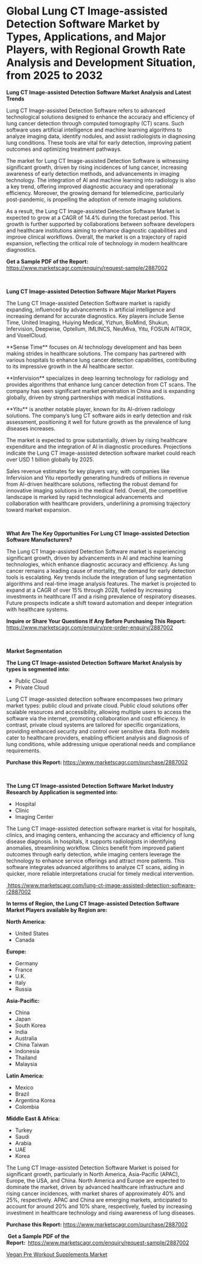 <p><h1>Global Lung CT Image-assisted Detection Software Market by Types, Applications, and Major Players, with Regional Growth Rate Analysis and Development Situation, from 2025 to 2032</h1></p><p><strong>Lung CT Image-assisted Detection Software Market Analysis and Latest Trends</strong></p>
<p><p>Lung CT Image-assisted Detection Software refers to advanced technological solutions designed to enhance the accuracy and efficiency of lung cancer detection through computed tomography (CT) scans. Such software uses artificial intelligence and machine learning algorithms to analyze imaging data, identify nodules, and assist radiologists in diagnosing lung conditions. These tools are vital for early detection, improving patient outcomes and optimizing treatment pathways.</p><p>The market for Lung CT Image-assisted Detection Software is witnessing significant growth, driven by rising incidences of lung cancer, increasing awareness of early detection methods, and advancements in imaging technology. The integration of AI and machine learning into radiology is also a key trend, offering improved diagnostic accuracy and operational efficiency. Moreover, the growing demand for telemedicine, particularly post-pandemic, is propelling the adoption of remote imaging solutions.</p><p>As a result, the Lung CT Image-assisted Detection Software Market is expected to grow at a CAGR of 14.4% during the forecast period. This growth is further supported by collaborations between software developers and healthcare institutions aiming to enhance diagnostic capabilities and improve clinical workflows. Overall, the market is on a trajectory of rapid expansion, reflecting the critical role of technology in modern healthcare diagnostics.</p></p>
<p><strong>Get a Sample PDF of the Report:&nbsp;</strong> <a href="https://www.marketscagr.com/enquiry/request-sample/2887002?utm_campaign=2138&utm_medium=2&utm_source=Github&utm_content=ia&utm_term=13032025&utm_id=lung-ct-image-assisted-detection-software">https://www.marketscagr.com/enquiry/request-sample/2887002</a></p>
<p>&nbsp;</p>
<p><strong>Lung CT Image-assisted Detection Software Major Market Players</strong></p>
<p><p>The Lung CT Image-assisted Detection Software market is rapidly expanding, influenced by advancements in artificial intelligence and increasing demand for accurate diagnostics. Key players include Sense Time, United Imaging, Huiying Medical, Yizhun, BioMind, Shukun, Infervision, Deepwise, Optellum, IMLINCS, NeuMiva, Yitu, FOSUN AITROX, and VoxelCloud.</p><p>**Sense Time** focuses on AI technology development and has been making strides in healthcare solutions. The company has partnered with various hospitals to enhance lung cancer detection capabilities, contributing to its impressive growth in the AI healthcare sector.</p><p>**Infervision** specializes in deep learning technology for radiology and provides algorithms that enhance lung cancer detection from CT scans. The company has seen significant market penetration in China and is expanding globally, driven by strong partnerships with medical institutions.</p><p>**Yitu** is another notable player, known for its AI-driven radiology solutions. The company’s lung CT software aids in early detection and risk assessment, positioning it well for future growth as the prevalence of lung diseases increases.</p><p>The market is expected to grow substantially, driven by rising healthcare expenditure and the integration of AI in diagnostic procedures. Projections indicate the Lung CT image-assisted detection software market could reach over USD 1 billion globally by 2025.</p><p>Sales revenue estimates for key players vary, with companies like Infervision and Yitu reportedly generating hundreds of millions in revenue from AI-driven healthcare solutions, reflecting the robust demand for innovative imaging solutions in the medical field. Overall, the competitive landscape is marked by rapid technological advancements and collaboration with healthcare providers, underlining a promising trajectory toward market expansion.</p></p>
<p>&nbsp;</p>
<p><strong>What Are The Key Opportunities For Lung CT Image-assisted Detection Software Manufacturers?</strong></p>
<p><p>The Lung CT Image-assisted Detection Software market is experiencing significant growth, driven by advancements in AI and machine learning technologies, which enhance diagnostic accuracy and efficiency. As lung cancer remains a leading cause of mortality, the demand for early detection tools is escalating. Key trends include the integration of lung segmentation algorithms and real-time image analysis features. The market is projected to expand at a CAGR of over 15% through 2028, fueled by increasing investments in healthcare IT and a rising prevalence of respiratory diseases. Future prospects indicate a shift toward automation and deeper integration with healthcare systems.</p></p>
<p><strong>Inquire or Share Your Questions If Any Before Purchasing This Report:</strong> <a href="https://www.marketscagr.com/enquiry/pre-order-enquiry/2887002?utm_campaign=2138&utm_medium=2&utm_source=Github&utm_content=ia&utm_term=13032025&utm_id=lung-ct-image-assisted-detection-software">https://www.marketscagr.com/enquiry/pre-order-enquiry/2887002</a></p>
<p>&nbsp;</p>
<p><strong>Market Segmentation</strong></p>
<p><strong>The Lung CT Image-assisted Detection Software Market Analysis by types is segmented into:</strong></p>
<p><ul><li>Public Cloud</li><li>Private Cloud</li></ul></p>
<p><p>Lung CT image-assisted detection software encompasses two primary market types: public cloud and private cloud. Public cloud solutions offer scalable resources and accessibility, allowing multiple users to access the software via the internet, promoting collaboration and cost efficiency. In contrast, private cloud systems are tailored for specific organizations, providing enhanced security and control over sensitive data. Both models cater to healthcare providers, enabling efficient analysis and diagnosis of lung conditions, while addressing unique operational needs and compliance requirements.</p></p>
<p><strong>Purchase this Report:&nbsp;</strong><a href="https://www.marketscagr.com/purchase/2887002?utm_campaign=2138&utm_medium=2&utm_source=Github&utm_content=ia&utm_term=13032025&utm_id=lung-ct-image-assisted-detection-software">https://www.marketscagr.com/purchase/2887002</a></p>
<p>&nbsp;</p>
<p><strong>The Lung CT Image-assisted Detection Software Market Industry Research by Application is segmented into:</strong></p>
<p><ul><li>Hospital</li><li>Clinic</li><li>Imaging Center</li></ul></p>
<p><p>The Lung CT image-assisted detection software market is vital for hospitals, clinics, and imaging centers, enhancing the accuracy and efficiency of lung disease diagnosis. In hospitals, it supports radiologists in identifying anomalies, streamlining workflow. Clinics benefit from improved patient outcomes through early detection, while imaging centers leverage the technology to enhance service offerings and attract more patients. This software integrates advanced algorithms to analyze CT scans, aiding in quicker, more reliable interpretations crucial for timely medical intervention.</p></p>
<p><a href="https://www.marketscagr.com/lung-ct-image-assisted-detection-software-r2887002?utm_campaign=2138&utm_medium=2&utm_source=Github&utm_content=ia&utm_term=13032025&utm_id=lung-ct-image-assisted-detection-software">&nbsp;https://www.marketscagr.com/lung-ct-image-assisted-detection-software-r2887002</a></p>
<p><strong>In terms of Region, the Lung CT Image-assisted Detection Software Market Players available by Region are:</strong></p>
<p>
    <p> <strong> North America: </strong>
        <ul>
            <li>United States</li>
            <li>Canada</li>
        </ul>
        </p> 
    <p> <strong> Europe: </strong>
        <ul>
            <li>Germany</li>
            <li>France</li>
            <li>U.K.</li>
            <li>Italy</li>
            <li>Russia</li>
        </ul>
        </p> 
    <p> <strong> Asia-Pacific: </strong>
        <ul>
            <li>China</li>
            <li>Japan</li>
            <li>South Korea</li>
            <li>India</li>
            <li>Australia</li>
            <li>China Taiwan</li>
            <li>Indonesia</li>
            <li>Thailand</li>
            <li>Malaysia</li>
        </ul>
        </p> 
    <p> <strong> Latin America: </strong>
        <ul>
            <li>Mexico</li>
            <li>Brazil</li>
            <li>Argentina Korea</li>
            <li>Colombia</li>
        </ul>
        </p> 
    <p> <strong> Middle East & Africa: </strong>
        <ul>
            <li>Turkey</li>
            <li>Saudi</li>
            <li>Arabia</li>
            <li>UAE</li>
            <li>Korea</li>
        </ul>
    </p>
    </p>
<p><p>The Lung CT Image-assisted Detection Software Market is poised for significant growth, particularly in North America, Asia-Pacific (APAC), Europe, the USA, and China. North America and Europe are expected to dominate the market, driven by advanced healthcare infrastructure and rising cancer incidences, with market shares of approximately 40% and 25%, respectively. APAC and China are emerging markets, anticipated to account for around 20% and 10% share, respectively, fueled by increasing investment in healthcare technology and rising awareness of lung diseases.</p></p>
<p><strong>Purchase this Report: </strong><a href="https://www.marketscagr.com/purchase/2887002?utm_campaign=2138&utm_medium=2&utm_source=Github&utm_content=ia&utm_term=13032025&utm_id=lung-ct-image-assisted-detection-software">https://www.marketscagr.com/purchase/2887002</a></p>
<p>&nbsp;<strong>Get a Sample PDF of the Report:&nbsp;&nbsp;</strong><a href="https://www.marketscagr.com/enquiry/request-sample/2887002?utm_campaign=2138&utm_medium=2&utm_source=Github&utm_content=ia&utm_term=13032025&utm_id=lung-ct-image-assisted-detection-software">https://www.marketscagr.com/enquiry/request-sample/2887002</a></p>
<p><strong></strong></p>
<p><p><a href="https://github.com/joannesouthgate/Market-Research-Report-List-5/blob/main/vegan-pre-workout-supplements-market.md?utm_campaign=2138&utm_medium=2&utm_source=Github&utm_content=ia&utm_term=13032025&utm_id=lung-ct-image-assisted-detection-software">Vegan Pre Workout Supplements Market</a></p></p>